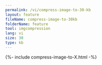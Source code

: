 ```yaml
---
permalink: /vi/compress-image-to-30-kb
layout: feature
fileName: compress-image-to-30kb
folderName: feature
tool: imgcompression
lang: vi
size: 30
type: kb
---
```


{%- include compress-image-to-X.html -%}
